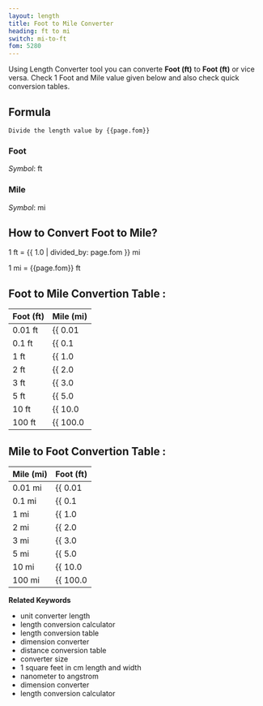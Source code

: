 ```yaml
---
layout: length
title: Foot to Mile Converter
heading: ft to mi
switch: mi-to-ft
fom: 5280
---
```


Using Length Converter tool you can converte **Foot (ft)** to **Foot (ft)** or vice versa. Check 1 Foot and Mile value given below and also check quick conversion tables.

## Formula
`Divide the length value by {{page.fom}}`

### Foot
*Symbol*: ft

### Mile
*Symbol*: mi

## How to Convert Foot to Mile?
1 ft = {{ 1.0 | divided_by: page.fom }} mi

1 mi = {{page.fom}} ft

## Foot to Mile Convertion Table :

| Foot (ft) | Mile (mi) |
| ---- | ---- |
| 0.01 ft | {{ 0.01 | divided_by: page.fom | round: 12 }} mi |
| 0.1 ft | {{ 0.1 | divided_by: page.fom | round: 12 }} mi |
| 1 ft | {{ 1.0 | divided_by: page.fom | round: 12 }} mi |
| 2 ft | {{ 2.0 | divided_by: page.fom | round: 12 }} mi |
| 3 ft | {{ 3.0 | divided_by: page.fom | round: 12 }} mi |
| 5 ft | {{ 5.0 | divided_by: page.fom | round: 12 }} mi |
| 10 ft | {{ 10.0 | divided_by: page.fom | round: 12 }} mi |
| 100 ft | {{ 100.0 | divided_by: page.fom | round: 12 }} mi |

## Mile to Foot Convertion Table :

| Mile (mi) | Foot (ft) |
| ---- | ---- |
| 0.01 mi | {{ 0.01 | times: page.fom | round: 12 }} ft |
| 0.1 mi | {{ 0.1 | times: page.fom | round: 12 }} ft |
| 1 mi | {{ 1.0 | times: page.fom | round: 12 }} ft |
| 2 mi | {{ 2.0 | times: page.fom | round: 12 }} ft |
| 3 mi | {{ 3.0 | times: page.fom | round: 12 }} ft |
| 5 mi | {{ 5.0 | times: page.fom | round: 12 }} ft |
| 10 mi | {{ 10.0 | times: page.fom | round: 12 }} ft |
| 100 mi | {{ 100.0 | times: page.fom | round: 12 }} ft |

<script>
selectInput[5].selected = true
selectOutput[9].selected = true
</script>

  **Related Keywords**

  <ul class='relatedKeyword'>
    <li>unit converter length</li>
    <li>length conversion calculator</li>
    <li>length conversion table</li>
    <li>dimension converter</li>
    <li>distance conversion table</li>
    <li>converter size</li>
    <li>1 square feet in cm length and width</li>
    <li>nanometer to angstrom</li>
    <li>dimension converter</li>
    <li>length conversion calculator</li>
  </ul>
  